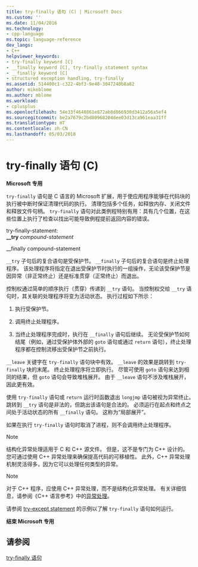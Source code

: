 ```yaml
---
title: try-finally 语句 (C) | Microsoft Docs
ms.custom: ''
ms.date: 11/04/2016
ms.technology:
- cpp-language
ms.topic: language-reference
dev_langs:
- C++
helpviewer_keywords:
- try-finally keyword [C]
- __finally keyword [C], try-finally statement syntax
- __finally keyword [C]
- structured exception handling, try-finally
ms.assetid: 514400c1-c322-4bf3-9e48-3047240b8a82
author: mikeblome
ms.author: mblome
ms.workload:
- cplusplus
ms.openlocfilehash: 54e33f4648861e872ab8d866930d3412a56a5ef4
ms.sourcegitcommit: be2a7679c2bd80968204dee03d13ca961eaa31ff
ms.translationtype: HT
ms.contentlocale: zh-CN
ms.lasthandoff: 05/03/2018
---
```

# <a name="try-finally-statement-c"></a>try-finally 语句 (C)
**Microsoft 专用**  
  
 `try-finally` 语句是 C 语言的 Microsoft 扩展，用于使应用程序能够在代码块的执行被中断时保证清理代码的执行。 清理包括多个任务，如释放内存、关闭文件和释放文件句柄。 `try-finally` 语句对此类例程特别有用：具有几个位置，在这些位置上执行了检查以找出可能导致例程提前返回内容的错误。  
  
 try-finally-statement:  
 **__try**  *compound-statement*  
  
 __finally compound-statement  
  
 `__try` 子句后的复合语句是受保护节。 `__finally` 子句后的复合语句是终止处理程序。 该处理程序将指定在退出受保护节时执行的一组操作，无论该受保护节是因异常（非正常终止）还是标准贯穿（正常终止）而退出。  
  
 控制权通过简单的顺序执行（贯穿）传递到 `__try` 语句。 当控制权交给 `__try` 语句时，其关联的处理程序将变为活动状态。 执行过程如下所示：  
  
1.  执行受保护节。  
  
2.  调用终止处理程序。  
  
3.  当终止处理程序完成时，执行在 `__finally` 语句后继续。 无论受保护节如何结尾（例如，通过受保护体外部的 `goto` 语句或通过 `return` 语句），终止处理程序都在控制流移出受保护节之前执行。  
  
 `__leave` 关键字在 `try-finally` 语句块中有效。 `__leave` 的效果是跳转到 `try-finally` 块的末尾。 终止处理程序将立即执行。 尽管可使用 `goto` 语句来达到相同的结果，但 `goto` 语句会导致堆栈展开。 由于 `__leave` 语句不涉及堆栈展开，因此更有效。  
  
 使用 `try-finally` 语句或 `return` 运行时函数退出 `longjmp` 语句被视为异常终止。 跳转到 `__try` 语句是非法的，但跳出该语句是合法的。 必须运行在起点和终点之间处于活动状态的所有 `__finally` 语句。 这称为“局部展开”。  
  
 如果在执行 `try-finally` 语句时取消了进程，则不会调用终止处理程序。  
  
> [!NOTE]
>  结构化异常处理适用于 C 和 C++ 源文件。 但是，这不是专门为 C++ 设计的。 您可通过使用 C++ 异常处理来确保提高代码的可移植性。 此外，C++ 异常处理机制灵活得多，因为它可以处理任何类型的异常。  
  
> [!NOTE]
>  对于 C++ 程序，应使用 C++ 异常处理，而不是结构化异常处理。 有关详细信息，请参阅《C++ 语言参考》中的[异常处理](../cpp/exception-handling-in-visual-cpp.md)。  
  
 请参阅 [try-except statement](../c-language/try-except-statement-c.md) 的示例以了解 `try-finally` 语句如何运行。  
  
 **结束 Microsoft 专用**  
  
## <a name="see-also"></a>请参阅  
 [try-finally 语句](../cpp/try-finally-statement.md)